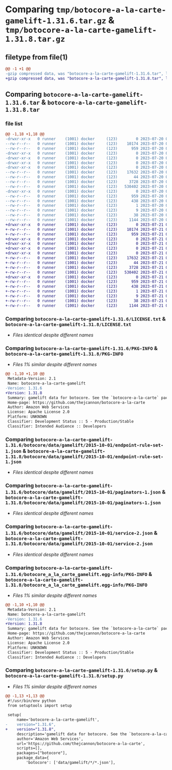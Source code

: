 # Comparing `tmp/botocore-a-la-carte-gamelift-1.31.6.tar.gz` & `tmp/botocore-a-la-carte-gamelift-1.31.8.tar.gz`

## filetype from file(1)

```diff
@@ -1 +1 @@
-gzip compressed data, was "botocore-a-la-carte-gamelift-1.31.6.tar", last modified: Thu Jul 20 01:20:25 2023, max compression
+gzip compressed data, was "botocore-a-la-carte-gamelift-1.31.8.tar", last modified: Fri Jul 21 01:21:35 2023, max compression
```

## Comparing `botocore-a-la-carte-gamelift-1.31.6.tar` & `botocore-a-la-carte-gamelift-1.31.8.tar`

### file list

```diff
@@ -1,18 +1,18 @@
-drwxr-xr-x   0 runner    (1001) docker     (123)        0 2023-07-20 01:20:25.918731 botocore-a-la-carte-gamelift-1.31.6/
--rw-r--r--   0 runner    (1001) docker     (123)    10174 2023-07-20 01:20:25.000000 botocore-a-la-carte-gamelift-1.31.6/LICENSE.txt
--rw-r--r--   0 runner    (1001) docker     (123)      959 2023-07-20 01:20:25.918731 botocore-a-la-carte-gamelift-1.31.6/PKG-INFO
-drwxr-xr-x   0 runner    (1001) docker     (123)        0 2023-07-20 01:20:25.914731 botocore-a-la-carte-gamelift-1.31.6/botocore/
-drwxr-xr-x   0 runner    (1001) docker     (123)        0 2023-07-20 01:20:25.914731 botocore-a-la-carte-gamelift-1.31.6/botocore/data/
-drwxr-xr-x   0 runner    (1001) docker     (123)        0 2023-07-20 01:20:25.914731 botocore-a-la-carte-gamelift-1.31.6/botocore/data/gamelift/
-drwxr-xr-x   0 runner    (1001) docker     (123)        0 2023-07-20 01:20:25.914731 botocore-a-la-carte-gamelift-1.31.6/botocore/data/gamelift/2015-10-01/
--rw-r--r--   0 runner    (1001) docker     (123)    17632 2023-07-20 01:19:55.000000 botocore-a-la-carte-gamelift-1.31.6/botocore/data/gamelift/2015-10-01/endpoint-rule-set-1.json
--rw-r--r--   0 runner    (1001) docker     (123)       44 2023-07-20 01:19:55.000000 botocore-a-la-carte-gamelift-1.31.6/botocore/data/gamelift/2015-10-01/examples-1.json
--rw-r--r--   0 runner    (1001) docker     (123)     3728 2023-07-20 01:19:55.000000 botocore-a-la-carte-gamelift-1.31.6/botocore/data/gamelift/2015-10-01/paginators-1.json
--rw-r--r--   0 runner    (1001) docker     (123)   530402 2023-07-20 01:19:55.000000 botocore-a-la-carte-gamelift-1.31.6/botocore/data/gamelift/2015-10-01/service-2.json
-drwxr-xr-x   0 runner    (1001) docker     (123)        0 2023-07-20 01:20:25.918731 botocore-a-la-carte-gamelift-1.31.6/botocore_a_la_carte_gamelift.egg-info/
--rw-r--r--   0 runner    (1001) docker     (123)      959 2023-07-20 01:20:25.000000 botocore-a-la-carte-gamelift-1.31.6/botocore_a_la_carte_gamelift.egg-info/PKG-INFO
--rw-r--r--   0 runner    (1001) docker     (123)      438 2023-07-20 01:20:25.000000 botocore-a-la-carte-gamelift-1.31.6/botocore_a_la_carte_gamelift.egg-info/SOURCES.txt
--rw-r--r--   0 runner    (1001) docker     (123)        1 2023-07-20 01:20:25.000000 botocore-a-la-carte-gamelift-1.31.6/botocore_a_la_carte_gamelift.egg-info/dependency_links.txt
--rw-r--r--   0 runner    (1001) docker     (123)        9 2023-07-20 01:20:25.000000 botocore-a-la-carte-gamelift-1.31.6/botocore_a_la_carte_gamelift.egg-info/top_level.txt
--rw-r--r--   0 runner    (1001) docker     (123)       38 2023-07-20 01:20:25.918731 botocore-a-la-carte-gamelift-1.31.6/setup.cfg
--rw-r--r--   0 runner    (1001) docker     (123)     1144 2023-07-20 01:20:25.000000 botocore-a-la-carte-gamelift-1.31.6/setup.py
+drwxr-xr-x   0 runner    (1001) docker     (123)        0 2023-07-21 01:21:35.327177 botocore-a-la-carte-gamelift-1.31.8/
+-rw-r--r--   0 runner    (1001) docker     (123)    10174 2023-07-21 01:21:35.000000 botocore-a-la-carte-gamelift-1.31.8/LICENSE.txt
+-rw-r--r--   0 runner    (1001) docker     (123)      959 2023-07-21 01:21:35.327177 botocore-a-la-carte-gamelift-1.31.8/PKG-INFO
+drwxr-xr-x   0 runner    (1001) docker     (123)        0 2023-07-21 01:21:35.327177 botocore-a-la-carte-gamelift-1.31.8/botocore/
+drwxr-xr-x   0 runner    (1001) docker     (123)        0 2023-07-21 01:21:35.327177 botocore-a-la-carte-gamelift-1.31.8/botocore/data/
+drwxr-xr-x   0 runner    (1001) docker     (123)        0 2023-07-21 01:21:35.327177 botocore-a-la-carte-gamelift-1.31.8/botocore/data/gamelift/
+drwxr-xr-x   0 runner    (1001) docker     (123)        0 2023-07-21 01:21:35.327177 botocore-a-la-carte-gamelift-1.31.8/botocore/data/gamelift/2015-10-01/
+-rw-r--r--   0 runner    (1001) docker     (123)    17632 2023-07-21 01:21:06.000000 botocore-a-la-carte-gamelift-1.31.8/botocore/data/gamelift/2015-10-01/endpoint-rule-set-1.json
+-rw-r--r--   0 runner    (1001) docker     (123)       44 2023-07-21 01:21:06.000000 botocore-a-la-carte-gamelift-1.31.8/botocore/data/gamelift/2015-10-01/examples-1.json
+-rw-r--r--   0 runner    (1001) docker     (123)     3728 2023-07-21 01:21:06.000000 botocore-a-la-carte-gamelift-1.31.8/botocore/data/gamelift/2015-10-01/paginators-1.json
+-rw-r--r--   0 runner    (1001) docker     (123)   530402 2023-07-21 01:21:06.000000 botocore-a-la-carte-gamelift-1.31.8/botocore/data/gamelift/2015-10-01/service-2.json
+drwxr-xr-x   0 runner    (1001) docker     (123)        0 2023-07-21 01:21:35.327177 botocore-a-la-carte-gamelift-1.31.8/botocore_a_la_carte_gamelift.egg-info/
+-rw-r--r--   0 runner    (1001) docker     (123)      959 2023-07-21 01:21:35.000000 botocore-a-la-carte-gamelift-1.31.8/botocore_a_la_carte_gamelift.egg-info/PKG-INFO
+-rw-r--r--   0 runner    (1001) docker     (123)      438 2023-07-21 01:21:35.000000 botocore-a-la-carte-gamelift-1.31.8/botocore_a_la_carte_gamelift.egg-info/SOURCES.txt
+-rw-r--r--   0 runner    (1001) docker     (123)        1 2023-07-21 01:21:35.000000 botocore-a-la-carte-gamelift-1.31.8/botocore_a_la_carte_gamelift.egg-info/dependency_links.txt
+-rw-r--r--   0 runner    (1001) docker     (123)        9 2023-07-21 01:21:35.000000 botocore-a-la-carte-gamelift-1.31.8/botocore_a_la_carte_gamelift.egg-info/top_level.txt
+-rw-r--r--   0 runner    (1001) docker     (123)       38 2023-07-21 01:21:35.327177 botocore-a-la-carte-gamelift-1.31.8/setup.cfg
+-rw-r--r--   0 runner    (1001) docker     (123)     1144 2023-07-21 01:21:35.000000 botocore-a-la-carte-gamelift-1.31.8/setup.py
```

### Comparing `botocore-a-la-carte-gamelift-1.31.6/LICENSE.txt` & `botocore-a-la-carte-gamelift-1.31.8/LICENSE.txt`

 * *Files identical despite different names*

### Comparing `botocore-a-la-carte-gamelift-1.31.6/PKG-INFO` & `botocore-a-la-carte-gamelift-1.31.8/PKG-INFO`

 * *Files 1% similar despite different names*

```diff
@@ -1,10 +1,10 @@
 Metadata-Version: 2.1
 Name: botocore-a-la-carte-gamelift
-Version: 1.31.6
+Version: 1.31.8
 Summary: gamelift data for botocore. See the `botocore-a-la-carte` package for more info.
 Home-page: https://github.com/thejcannon/botocore-a-la-carte
 Author: Amazon Web Services
 License: Apache License 2.0
 Platform: UNKNOWN
 Classifier: Development Status :: 5 - Production/Stable
 Classifier: Intended Audience :: Developers
```

### Comparing `botocore-a-la-carte-gamelift-1.31.6/botocore/data/gamelift/2015-10-01/endpoint-rule-set-1.json` & `botocore-a-la-carte-gamelift-1.31.8/botocore/data/gamelift/2015-10-01/endpoint-rule-set-1.json`

 * *Files identical despite different names*

### Comparing `botocore-a-la-carte-gamelift-1.31.6/botocore/data/gamelift/2015-10-01/paginators-1.json` & `botocore-a-la-carte-gamelift-1.31.8/botocore/data/gamelift/2015-10-01/paginators-1.json`

 * *Files identical despite different names*

### Comparing `botocore-a-la-carte-gamelift-1.31.6/botocore/data/gamelift/2015-10-01/service-2.json` & `botocore-a-la-carte-gamelift-1.31.8/botocore/data/gamelift/2015-10-01/service-2.json`

 * *Files identical despite different names*

### Comparing `botocore-a-la-carte-gamelift-1.31.6/botocore_a_la_carte_gamelift.egg-info/PKG-INFO` & `botocore-a-la-carte-gamelift-1.31.8/botocore_a_la_carte_gamelift.egg-info/PKG-INFO`

 * *Files 1% similar despite different names*

```diff
@@ -1,10 +1,10 @@
 Metadata-Version: 2.1
 Name: botocore-a-la-carte-gamelift
-Version: 1.31.6
+Version: 1.31.8
 Summary: gamelift data for botocore. See the `botocore-a-la-carte` package for more info.
 Home-page: https://github.com/thejcannon/botocore-a-la-carte
 Author: Amazon Web Services
 License: Apache License 2.0
 Platform: UNKNOWN
 Classifier: Development Status :: 5 - Production/Stable
 Classifier: Intended Audience :: Developers
```

### Comparing `botocore-a-la-carte-gamelift-1.31.6/setup.py` & `botocore-a-la-carte-gamelift-1.31.8/setup.py`

 * *Files 1% similar despite different names*

```diff
@@ -1,13 +1,13 @@
 #!/usr/bin/env python
 from setuptools import setup
 
 setup(
     name='botocore-a-la-carte-gamelift',
-    version="1.31.6",
+    version="1.31.8",
     description='gamelift data for botocore. See the `botocore-a-la-carte` package for more info.',
     author='Amazon Web Services',
     url='https://github.com/thejcannon/botocore-a-la-carte',
     scripts=[],
     packages=["botocore"],
     package_data={
         'botocore': ['data/gamelift/*/*.json'],
```

